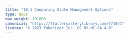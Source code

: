 ```yaml
---
title: "10.1 Comparing State Management Options"
type: docs
nav_weight: 101000
canonical: "https://fluttermasterylibrary.com/7/10/1"
license: "© 2023 Tokenizer Inc. CC BY-NC-SA 4.0"
---
```

